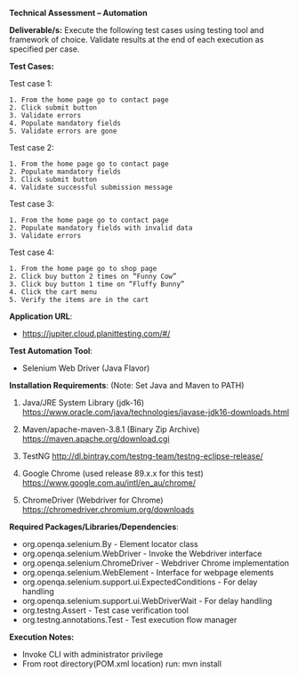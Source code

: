 **Technical Assessment – Automation**

**Deliverable/s:**
Execute the following test cases using testing tool and framework of choice. Validate results at the end of each execution as specified per case.

**Test Cases:**

Test case 1:

    1. From the home page go to contact page
    2. Click submit button
    3. Validate errors
    4. Populate mandatory fields
    5. Validate errors are gone


Test case 2:

    1. From the home page go to contact page
    2. Populate mandatory fields
    3. Click submit button
    4. Validate successful submission message


Test case 3: 

    1. From the home page go to contact page
    2. Populate mandatory fields with invalid data
    3. Validate errors


Test case 4:

    1. From the home page go to shop page
    2. Click buy button 2 times on “Funny Cow”
    3. Click buy button 1 time on “Fluffy Bunny”
    4. Click the cart menu
    5. Verify the items are in the cart

**Application URL**: 
- https://jupiter.cloud.planittesting.com/#/

**Test Automation Tool**: 
- Selenium Web Driver (Java Flavor)

**Installation Requirements**: (Note: Set Java and Maven to PATH)
1. Java/JRE System Library (jdk-16)
	https://www.oracle.com/java/technologies/javase-jdk16-downloads.html

2. Maven/apache-maven-3.8.1 (Binary Zip Archive)
	https://maven.apache.org/download.cgi

3. TestNG
	http://dl.bintray.com/testng-team/testng-eclipse-release/ 

3. Google Chrome (used release 89.x.x for this test)
	https://www.google.com.au/intl/en_au/chrome/

4. ChromeDriver (Webdriver for Chrome)
	https://chromedriver.chromium.org/downloads

**Required Packages/Libraries/Dependencies**:
- org.openqa.selenium.By				                    - Element locator class
- org.openqa.selenium.WebDriver			                - Invoke the Webdriver interface
- org.openqa.selenium.ChromeDriver		              - Webdriver Chrome implementation
- org.openqa.selenium.WebElement		                - Interface for webpage elements
- org.openqa.selenium.support.ui.ExpectedConditions	- For delay handling
- org.openqa.selenium.support.ui.WebDriverWait		  - For delay handling
- org.testng.Assert					- Test case verification tool
- org.testng.annotations.Test				- Test execution flow manager

**Execution Notes:**
- Invoke CLI with administrator privilege
- From root directory(POM.xml location) run: mvn install

